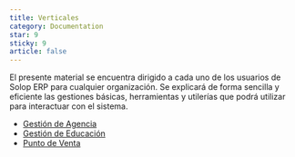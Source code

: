 ```yaml
---
title: Verticales
category: Documentation
star: 9
sticky: 9
article: false
---
```


El presente material se encuentra dirigido a cada uno de los usuarios de Solop ERP para cualquier organización. Se explicará de forma sencilla y eficiente las gestiones básicas, herramientas y utilerías que podrá utilizar para interactuar con el sistema.

- [Gestión de Agencia](agency-management)
- [Gestión de Educación](education-management)
- [Punto de Venta](point)